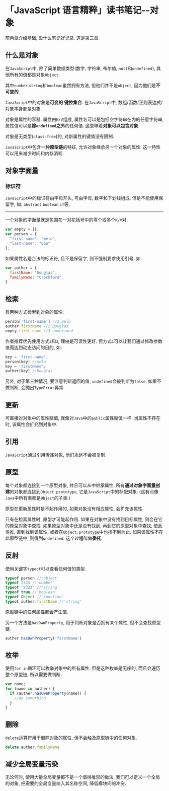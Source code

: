 # 「JavaScript 语言精粹」读书笔记--对象


前两章介绍基础, 没什么笔记好记录. 这是第三章.

## 什么是对象

在`JavaScript`中, 除了简单数据类型(数字, 字符串, 布尔值, `null`和`undefined`), 其他所有的值都是对象`Object`.

其中`number` `string`和`boolean`虽然拥有方法, 但他们并不是`object`, 因为他们是**不可变的**.

`JavaScript`中的对象是**可变的** **键控集合**. 在`JavaScript`中, 数组/函数/正则表达式/对象本身都是对象.

对象是属性的容器. 属性由`K/V`组成, 属性名可以是包括空字符串在内的任意字符串, 属性值可以是**除`undefined`之外**的任何值. 这意味着**对象可以包含对象**.

对象是无类型(`class-free`)的, 对新属性的键值没有限制.

`JavaScript`中包含一种**原型链**的特征, 允许对象继承另一个对象的属性. 这一特性可以用来减少时间和内存消耗.

## 对象字面量

### 标识符

`JavaScript`中的标识符由字母开头, 可由字母, 数字和下划线组成, 但是不能使用保留字, 如: `abstract` `boolean` `if`等.

---

一个对象的字面量就是包围在一对花括号中的零个或多个`K/V`对.

```javascript
var empty = {};
var person = {
  "first-name": "melo",
  "last-name": "Gao"
};
```

如果属性名是合法的标识符, 且不是保留字, 则不强制要求使用引号. 如:

```javascript
var auther = {
  firstName: "Douglas",
  familyName: "Crockford"
}
```

## 检索

有两种方式检索到对象的属性:

```javascript
person['first-name'] //1 melo
auther.firstName //2 Douglas
empty.first_name //3 undefined
```

作者推荐优先使用方式`2`和`3`, 理由是可读性更好. 但方式`1`可以让我们通过修改参数值而达到动态访问的目的, 如:

```javascript
key = 'first-name';
person[key] //melo
key = 'firstName';
auther[key] //Douglas
```

另外, 对于第三种情况, 要注意判断返回的值, `undefined`会被判断为`false`. 如果不做判断, 会抛出`TypeError`异常.

## 更新

可直接对对象中的属性赋值, 就像对`Java`中的`public`属性赋值一样. 当属性不存在时, 该属性会扩充到对象中.

## 引用

`JavaScript`通过引用传递对象, 他们永远不会被复制.

## 原型

每个对象都连接到一个原型对象, 并且可以从中继承属性. 所有**通过对象字面量创建**的对象都连接到`Object.prototype`, 它是`JavaScript`中的标配对象. (这有点像`Java`中所有类都是`Object`的子类.)

原型在更新属性时是不起作用的, 如果对象没有相应属性, 会扩充该属性.

只有在检索属性时, 原型才可能起作用. 如果在对象中没有找到目标属性, 则会在它的原型对象中查找. 如果原型对象中还是没有找到, 再到它的原型对象中查找, 依此类推, 直到找到该属性, 或者在`Object.prototype`中也找不到为止. 如果该属性不在此原型链中, 则得到`undefined`. 这个过程叫做**委托**.

## 反射

使用关键字`typeof`可以查看任何值的类型.

```javascript
typeof person //'object'
typeof 2333 //'number'
typeof '2333' //'string'
typeof true //'boolean'
typeof Object //'function'
typeof auther.firstName //'string'
```

原型链中的任何属性都会产生值.

另一个方法是`hasOwnProperty`, 用于判断对象是否拥有某个属性, 但不会查找原型链.

```javascript
auther.hasOwnProperty('firstName')
```

## 枚举

使用`for in`循环可以枚举对象中的所有属性. 但是这种枚举是无序的, 而且会遍历整个原型链, 所以需要做判断.

```javascript
var name;
for (name in auther) {
  if (auther.hasOwnProperty(name)) {
    //do something
  }
}
```

## 删除

`delete`运算符用于删除对象的属性, 但不会触及原型链中的任何对象.

```javascript
delete auther.familyName
```

## 减少全局变量污染

无论何时, 使用大量全局变量都不是一个值得推崇的做法. 我们可以定义一个全局的对象, 把需要的全局变量纳入其名称空间, 降低模块间的冲突.

